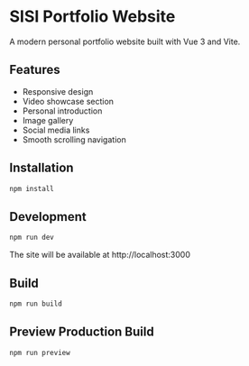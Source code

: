 # SISI Portfolio Website

A modern personal portfolio website built with Vue 3 and Vite.

## Features

- Responsive design
- Video showcase section
- Personal introduction
- Image gallery
- Social media links
- Smooth scrolling navigation

## Installation

```bash
npm install
```

## Development

```bash
npm run dev
```

The site will be available at http://localhost:3000

## Build

```bash
npm run build
```

## Preview Production Build

```bash
npm run preview
